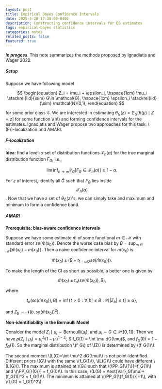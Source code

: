 ```yaml
---
layout: post
title: Empirical Bayes Confidence Intervals
date: 2025-4-28 17:30:00-0400
description: Constructing confidence intervals for EB estimates
tags: empirical-bayes statistics
categories: notes
related_posts: false
featured: true
---
```


_**In progess**_. This note summarizes the methods proposed by Ignadiatis and Wager 2022.
##### Setup

Suppose we have following model 

$$
\begin{equation}
    Z_i = \mu_i + \epsilon_i, \hspace{1cm}
        \mu_i \stackrel{iid}{\sim} G\in \mathcal{G}, \hspace{1cm}
        \epsilon_i \stackrel{iid}{\sim} \mathcal{N}(0,1),
\end{equation}
$$

for some prior class $\mathcal{G}$. We are interested in estimating $\theta_G(z)=\mathbb{E}_G[h(\mu)\mid Z=z]$ for some function \\(h\\) and forming confidence intervals for the estimates. Ignadiatis and Wager propose two approaches for this task: \\(F\\)-localization and AMARI.

##### $F$-localization 

**Idea**: find a level-$\alpha$ set of distribution functions $\mathcal{F}_n(\alpha)$ for the true marginal distribution function $F_G$, i.e.,

$$
\lim \inf_{n\to \infty} \mathbb{P}_G\Big[ F_G \in \mathcal{F}_n(\alpha)\Big] \geq 1-\alpha.
$$

For $z$ of interest, identify all $\hat{G}$ such that $F_{\widehat{G}}$ lies inside $$\mathcal{F}_n(\alpha)$$. Now that we have a set of $\theta_{\widehat{G}}(z)$'s, we can simply take and maximum and minimum to form a confidence band.

##### AMARI 

**Prerequisite: bias-aware confidence intervals**

Suppose we have some estimate $\hat{m}$ of some functional $m \in \mathcal{M}$ with standard error ${se}(\hat{m}(x_0))$. Denote the worse case bias by $B = \text{sup}_{m \in \mathcal{M}}\|\hat{m}(x_0) - m(x_0)\|$. Then a naive confidence interval for $m(x_0)$ is

$$
\hat{m}(x_0) \pm (B + t_{1-\alpha/2} se(\hat{m}(x_0))).
$$

To make the length of the CI as short as possible, a better one is given by

$$
\hat{m}(x_0) \pm t_\alpha (se(\hat{m}(x_0)), B),
$$

where

$$
t_\alpha (se(\hat{m}(x_0)), B) = \inf \big\{ t > 0: \forall |b| \leq B: \mathbb{P}[|Z_b| \leq t] \geq \alpha\big\},
$$

and $Z_b \sim \mathcal{N}(b, se(\hat{m}(x_0))^2)$.


**Non-identifiability in the Bernoulli Model**

Consider the model $Z_i \mid \mu_i \sim \text{Bernoulli}(\mu_i)$, and $\mu_i\sim G\in\mathcal{P}([0,1])$. Then we have $p(Z_i \mid \mu_i) = \mu_i^{z_i}(1-\mu_i)^{1-z_i}$, $
f_G(1) = \int \mu dG(\mu)$, and $f_G(0) = 1 - f_G(1)$. So the marginal distribution \\(f_G\\) of \\(Z\\) is determined by \\(f_G(1)\\).

The second moment \\(L(G)=\int \mu^2 dG(\mu)\\) is not point-identified. Different priors \\(G\\) with the same \\(f_G(1)\\), \\(L(G)\\) could have different \\(L(G)\\). The maximum is attained at \\(G\\) such that \\(\PP_G[\\{1\\}]=f_G(1)\\) and \\(\PP_G[\\{0\\}] = f_G(0)\\). In this case, \\(L(G) = \text{Var}_G(\mu)+(f_G(1))^2 = f_G(1)\\). The minimum is attained at \\(\PP_G[\\{f_G(1)\\}]=1\\), with \\(L(G) = f_G(1)^2\\).




